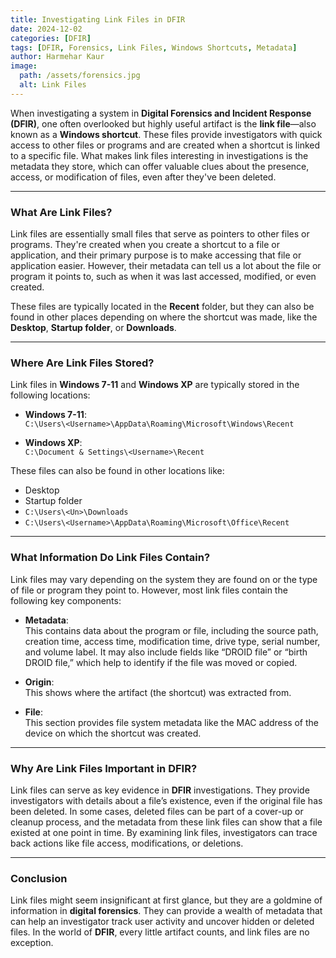 ```yaml
---
title: Investigating Link Files in DFIR  
date: 2024-12-02  
categories: [DFIR]  
tags: [DFIR, Forensics, Link Files, Windows Shortcuts, Metadata]  
author: Harmehar Kaur  
image:  
  path: /assets/forensics.jpg  
  alt: Link Files  
---
```


When investigating a system in **Digital Forensics and Incident Response (DFIR)**, one often overlooked but highly useful artifact is the **link file**—also known as a **Windows shortcut**. These files provide investigators with quick access to other files or programs and are created when a shortcut is linked to a specific file. What makes link files interesting in investigations is the metadata they store, which can offer valuable clues about the presence, access, or modification of files, even after they've been deleted.

---

### What Are Link Files?

Link files are essentially small files that serve as pointers to other files or programs. They're created when you create a shortcut to a file or application, and their primary purpose is to make accessing that file or application easier. However, their metadata can tell us a lot about the file or program it points to, such as when it was last accessed, modified, or even created.

These files are typically located in the **Recent** folder, but they can also be found in other places depending on where the shortcut was made, like the **Desktop**, **Startup folder**, or **Downloads**.

---

### Where Are Link Files Stored?

Link files in **Windows 7-11** and **Windows XP** are typically stored in the following locations:

- **Windows 7-11**:  
  `C:\Users\<Username>\AppData\Roaming\Microsoft\Windows\Recent`
  
- **Windows XP**:  
  `C:\Document & Settings\<Username>\Recent`

These files can also be found in other locations like:

- Desktop
- Startup folder
- `C:\Users\<Un>\Downloads`
- `C:\Users\<Username>\AppData\Roaming\Microsoft\Office\Recent`

---

### What Information Do Link Files Contain?

Link files may vary depending on the system they are found on or the type of file or program they point to. However, most link files contain the following key components:

- **Metadata**:  
  This contains data about the program or file, including the source path, creation time, access time, modification time, drive type, serial number, and volume label. It may also include fields like “DROID file” or “birth DROID file,” which help to identify if the file was moved or copied.

- **Origin**:  
  This shows where the artifact (the shortcut) was extracted from.

- **File**:  
  This section provides file system metadata like the MAC address of the device on which the shortcut was created.

---

### Why Are Link Files Important in DFIR?

Link files can serve as key evidence in **DFIR** investigations. They provide investigators with details about a file’s existence, even if the original file has been deleted. In some cases, deleted files can be part of a cover-up or cleanup process, and the metadata from these link files can show that a file existed at one point in time. By examining link files, investigators can trace back actions like file access, modifications, or deletions.

---

### Conclusion

Link files might seem insignificant at first glance, but they are a goldmine of information in **digital forensics**. They can provide a wealth of metadata that can help an investigator track user activity and uncover hidden or deleted files. In the world of **DFIR**, every little artifact counts, and link files are no exception.

